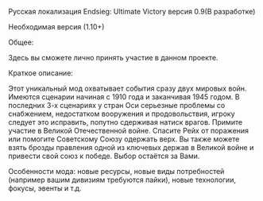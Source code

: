 Русская локализация Endsieg: Ultimate Victory версия 0.9(В разработке)

Необходимая версия (1.10+)

Общее:

Здесь вы сможете лично принять участие в данном проекте.

Краткое описание:

Этот уникальный мод охватывает события сразу двух мировых войн. Имеются сценарии начиная с 1910 года и заканчивая 1945 годом. В последних 3-х сценариях у стран Оси серьезные проблемы со снабжением, недостатком вооружения и продовольствия, игроку следует это исправить, попутно сдерживая натиск врагов.
Примите участие в Великой Отечественной войне. Спасите Рейх от поражения или помогите Советскому Союзу одержать верх. Вы также можете взять брозды правления одной из ключевых держав в Великой войне и привести свой союз к победе. Выбор остаётся за Вами. 

Особенности мода: новые ресурсы, новые виды потребностей (например вашим дивизиям требуются пайки), новые технологии, фокусы, эвенты и т.д.
